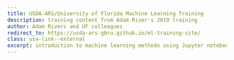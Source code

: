 ```yaml
---
title: USDA-ARS/University of Florida Machine Learning Training
description: training content from Adam River's 2019 training
author: Adam Rivers and UF colleagues
redirect_to: https://usda-ars-gbru.github.io/ml-training-site/
class: usa-link--external
excerpt: introduction to machine learning methods using Jupyter notebooks and coding excercises
---
```


